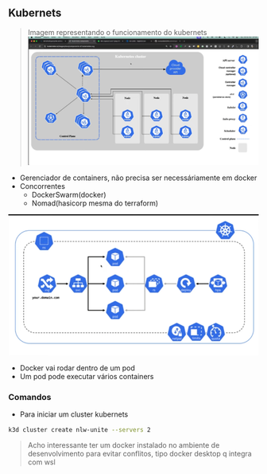 ## Kubernets

> Imagem representando o funcionamento do kubernets
![](Pasted%20image%2020240405223152.png)
- Gerenciador de containers, não precisa ser necessáriamente em docker  
- Concorrentes 
	- DockerSwarm(docker)
	- Nomad(hasicorp mesma do terraform)
	
![](Pasted%20image%2020240405224045.png)

- Docker vai rodar dentro de um pod
- Um pod pode executar vários containers   
### Comandos 
- Para iniciar um cluster kubernets
```bash
k3d cluster create nlw-unite --servers 2
```
> Acho interessante ter um docker instalado no ambiente de desenvolvimento para evitar conflitos, tipo docker desktop q integra com wsl
